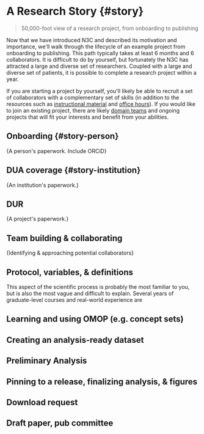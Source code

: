 A Research Story {#story}
=========================

> 50,000-foot view of a research project, from onboarding to publishing

Now that we have introduced N3C and described its motivation and importance, we'll walk through the lifecycle of an example project from onboarding to publishing.  This path typically takes at least 6 months and 6 collaborators.  It is difficult to do by yourself, but fortunately the N3C has attracted a large and diverse set of researchers.  Coupled with a large and diverse set of patients, it is possible to complete a research project within a year.

If you are starting a project by yourself, you'll likely be able to recruit a set of collaborators with a complementary set of skills (in addition to the resources such as [instructional material]() and [office hours]()).  If you would like to join an existing project, there are likely [domain teams](https://covid.cd2h.org/domain-teams) and ongoing projects that will fit your interests and benefit from your abilities.

Onboarding {#story-person}
----------------------------------------------

{A person's paperwork.  Include ORCiD}

DUA coverage {#story-institution}
----------------------------------------------

{An institution's paperwork.}

DUR
----------------------------------------------

{A project's paperwork.}

Team building & collaborating
----------------------------------------------

{Identifying & approaching potential collaborators}

Protocol, variables, & definitions
----------------------------------------------

This aspect of the scientific process is probably the most familiar to you, but is also the most vague and difficult to explain.  Several years of graduate-level courses and real-world experience are

Learning and using OMOP (e.g. concept sets)
----------------------------------------------

Creating an analysis-ready dataset
----------------------------------------------

Preliminary Analysis
----------------------------------------------

Pinning to a release, finalizing analysis, & figures
----------------------------------------------

Download request
----------------------------------------------

Draft paper, pub committee
----------------------------------------------
